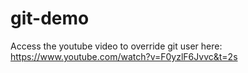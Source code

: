 # git-demo

Access the youtube video to override git user here: https://www.youtube.com/watch?v=F0yzlF6Jvvc&t=2s
